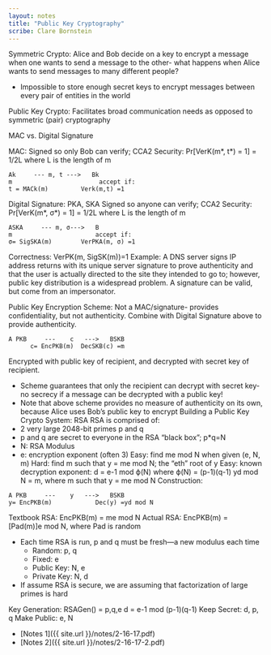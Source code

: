 ```yaml
---
layout: notes
title: "Public Key Cryptography"
scribe: Clare Bornstein
---
```


Symmetric Crypto: Alice and Bob decide on a key to encrypt a message when one wants to send a message to the other- what happens when Alice wants to send messages to many different people? 
* Impossible to store enough secret keys to encrypt messages between every pair of entities in the world

Public Key Crypto: Facilitates broad communication needs as opposed to symmetric (pair) cryptography

MAC vs. Digital Signature

MAC: Signed so only Bob can verify; 
CCA2 Security: Pr[VerK(m*,  t*) = 1] = 1/2L where L is the length of m

```
Ak     --- m, t --->   Bk
m		                 accept if:
t = MACk(m)	        Verk(m,t) =1
```

Digital Signature: PKA, SKA Signed so anyone can verify; 
CCA2 Security: Pr[VerK(m*,  σ*) = 1] = 1/2L where L is the length of m

```
ASKA     --- m, σ--->   B
m		                accept if:
σ= SigSKA(m)	    VerPKA(m, σ) =1
```

Correctness: VerPK(m, SigSK(m))=1
Example: A DNS server signs IP address returns with its unique server signature to prove authenticity and that the user is actually directed to the site they intended to go to; however, public key distribution is a widespread problem. A signature can be valid, but come from an impersonator.

Public Key Encryption Scheme: Not a MAC/signature- provides confidentiality, but not authenticity. Combine with Digital Signature above to provide authenticity.

```
A PKB     ---    c   --->   BSKB		
      c= EncPKB(m)	DecSKB(c) =m
```

Encrypted with public key of recipient, and decrypted with secret key of recipient. 
* Scheme guarantees that only the recipient can decrypt with secret key- no secrecy if a message can be decrypted with a public key!
* Note that above scheme provides no measure of authenticity on its own, because Alice uses Bob’s public key to encrypt
Building a Public Key Crypto System: RSA
RSA is comprised of:
* 2 very large 2048-bit primes p and q
* p and q are secret to everyone in the RSA “black box”; p*q=N
* N: RSA Modulus
* e: encryption exponent (often 3) 
Easy: find me mod N when given (e, N, m)
Hard: find m such that y = me mod N; the “eth” root of y
Easy: known decryption exponent: d = e-1 mod ϕ(N) where ϕ(N) = (p-1)(q-1)
	yd mod N = m, where m such that y = me mod N
Construction:
```
A PKB     ---    y   --->   BSKB		
y= EncPKB(m)	        Dec(y) =yd mod N
```
Textbook RSA: EncPKB(m) = me mod N
Actual RSA: EncPKB(m) = [Pad(m)]e mod N, where Pad is random

* Each time RSA is run, p and q must be fresh—a new modulus each time
  * Random: p, q
  * Fixed: e
  * Public Key: N, e
  * Private Key: N, d
* If assume RSA is secure, we are assuming that factorization of large primes is hard

Key Generation: 
RSAGen() = p,q,e
d = e-1 mod (p-1)(q-1)
Keep Secret: d, p, q
Make Public: e, N


* [Notes 1]({{ site.url }}/notes/2-16-17.pdf)
* [Notes 2]({{ site.url }}/notes/2-16-17-2.pdf)
